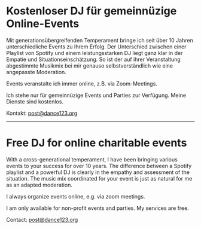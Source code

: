 # Kostenloser DJ für gemeinnüzige Online-Events 

Mit generationsübergreifenden Temperament bringe ich seit über 10 Jahren unterschiedliche Events zu Ihrem Erfolg.
Der Unterschied zwischen einer Playlist von Spotify und einem leistungsstarken DJ liegt ganz klar in der Empatie und Situationseinschätzung.
So ist der auf ihrer Veranstaltung abgestimmte Musikmix bei mir genauso selbstverständlich wie eine angepasste Moderation.

Events veranstalte ich immer online, z.B. via Zoom-Meetings.

Ich stehe nur für gemeinnüzige Events und Parties zur Verfügung. Meine Dienste sind kostenlos.

Kontakt: post@dance123.org

<hr>

# Free DJ for online charitable events

With a cross-generational temperament, I have been bringing various events to your success for over 10 years.
The difference between a Spotify playlist and a powerful DJ is clearly in the empathy and assessment of the situation.
The music mix coordinated for your event is just as natural for me as an adapted moderation.

I always organize events online, e.g. via zoom meetings.

I am only available for non-profit events and parties. My services are free.

Contact: post@dance123.org
